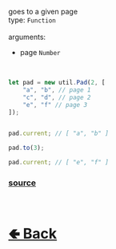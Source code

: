 goes to a given page<br>
type: `Function`<br><br>
arguments:
- page `Number`
<br>

```js
let pad = new util.Pad(2, [ 
    "a", "b", // page 1
    "c", "d", // page 2
    "e", "f" // page 3
]);


pad.current; // [ "a", "b" ]

pad.to(3);

pad.current; // [ "e", "f" ]
```

### [source](https://github.com/shysolocup/noscord.js/blob/main/src/Services/UtilService/custard/Pad.js)


<br> <h1> [🢀 Back](https://github.com/shysolocup/noscord.js/wiki/Util.Pad) </h1>